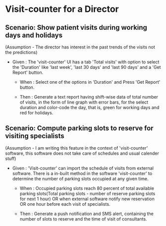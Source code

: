 # Visit-counter for a Director

## Scenario: Show patient visits during working days and holidays

(Assumption - The director has interest in the
past trends of the visits not the predictions)

- Given : The 'visit-counter' UI has a tab 'Total
  visits' with option to select the 'Duration' like
  'last week', 'last 30 days' and 'last 90 days'
  and a 'Get Report' button.
  
  - When : Select one of the options in 'Duration'
  and Press 'Get Report' button.
  
  - Then : Generate a text report having shift-wise
  data of total number of visits, in the form of
  line graph with error bars, for the select
  duration and color-code the day, that is, green
  for working days and red for holidays.

## Scenario: Compute parking slots to reserve for visiting specialists

(Assumption - I am writing this feature in the
context of 'visit-counter' software, this software
does not take care of schedules and usual calender stuff)

- Given : 'Visit-counter' can import the
  schedule of visits from external software.
  There is a in-built method in the software
  'visit-counter' to determine the number of
  parking slots occupied at any given time.

  - When : Occupied parking slots reach 80 percent
  of total available parking slots(Total parking
  slots - number of reserve parking slots for
  next 1 hour) OR when external software notify
  new reservation OR one hour before each visit
  of specialists.

  - Then : Generate a push notification and SMS alert,
  containing the number of slots to reserve
  and the time of visit of consultants.
